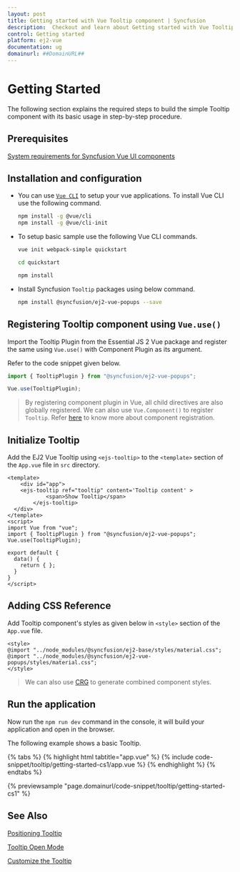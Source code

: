 ```yaml
---
layout: post
title: Getting started with Vue Tooltip component | Syncfusion
description:  Checkout and learn about Getting started with Vue Tooltip component of Syncfusion Essential JS 2 and more details.
control: Getting started 
platform: ej2-vue
documentation: ug
domainurl: ##DomainURL##
---
```


# Getting Started

The following section explains the required steps to build the simple Tooltip component with its basic usage in step-by-step procedure.

## Prerequisites

[System requirements for Syncfusion Vue UI components](https://ej2.syncfusion.com/vue/documentation/system-requirements/)

## Installation and configuration

* You can use [`Vue CLI`](https://github.com/vuejs/vue-cli) to setup your vue applications. To install Vue CLI use the following command.

    ```bash
    npm install -g @vue/cli
    npm install -g @vue/cli-init
    ```

* To setup basic  sample use the following Vue CLI commands.

    ```bash
    vue init webpack-simple quickstart

    cd quickstart

    npm install

    ```

* Install Syncfusion `Tooltip` packages using below command.

    ```bash
    npm install @syncfusion/ej2-vue-popups --save
    ```

## Registering Tooltip component using `Vue.use()`

Import the Tooltip Plugin from the Essential JS 2 Vue package and register the same using `Vue.use()` with Component Plugin as its argument.

Refer to the code snippet given below.

```ts
import { TooltipPlugin } from "@syncfusion/ej2-vue-popups";

Vue.use(TooltipPlugin);
```

> By registering component plugin in Vue, all child directives are also globally registered. We can also use `Vue.Component()` to register `Tooltip`. Refer [here](https://ej2.syncfusion.com/vue/documentation/getting-started/vue-3-vue-cli#register-the-syncfusion-vue-component) to know more about component registration.

## Initialize Tooltip

Add the EJ2 Vue Tooltip using `<ejs-tooltip>` to the `<template>` section of the `App.vue` file in `src` directory.

```
<template>
    <div id="app">
    <ejs-tooltip ref="tooltip" content='Tooltip content' >
            <span>Show Tooltip</span>
        </ejs-tooltip>
  </div>
</template>
<script>
import Vue from "vue";
import { TooltipPlugin } from "@syncfusion/ej2-vue-popups";
Vue.use(TooltipPlugin);

export default {
  data() {
    return { };
  }
}
</script>
```

## Adding CSS Reference

Add Tooltip component's styles as given below in `<style>` section of the `App.vue` file.

```
<style>
@import "../node_modules/@syncfusion/ej2-base/styles/material.css";
@import "../node_modules/@syncfusion/ej2-vue-popups/styles/material.css";
</style>
```

> We can also use [CRG](https://crg.syncfusion.com/) to generate combined component styles.

## Run the application

Now run the `npm run dev` command in the console, it will build your application and open in the browser.

The following example shows a basic Tooltip.

{% tabs %}
{% highlight html tabtitle="app.vue" %}
{% include code-snippet/tooltip/getting-started-cs1/app.vue %}
{% endhighlight %}
{% endtabs %}
        
{% previewsample "page.domainurl/code-snippet/tooltip/getting-started-cs1" %}

## See Also

[Positioning Tooltip](./position)

[Tooltip Open Mode](./open-mode)

[Customize the Tooltip](./customization)
